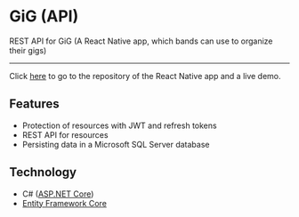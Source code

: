 # GiG (API)

REST API for GiG (A React Native app, which bands can use to organize their gigs)

---

Click [here](https://github.com/SimonEhleringer/gig-react-native-client) to go to the repository of the React Native app and a live demo.

## Features

- Protection of resources with JWT and refresh tokens
- REST API for resources
- Persisting data in a Microsoft SQL Server database

## Technology

- C# ([ASP.NET Core](https://github.com/dotnet/aspnetcore))
- [Entity Framework Core](https://github.com/dotnet/efcore)
